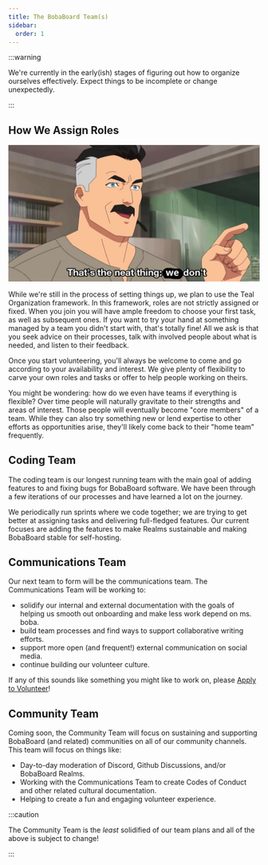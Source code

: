 ```yaml
---
title: The BobaBoard Team(s)
sidebar:
  order: 1
---
```


:::warning

We're currently in the early(ish) stages of figuring out how to organize
ourselves effectively. Expect things to be incomplete or change unexpectedly.

:::

## How We Assign Roles

![TODO: alt text](./wedont.png)

While we're still in the process of setting things up, we plan to use the Teal
Organization framework. In this framework, roles are not strictly assigned or
fixed. When you join you will have ample freedom to choose your first task, as
well as subsequent ones. If you want to try your hand at something managed by a
team you didn't start with, that's totally fine! All we ask is that you seek
advice on their processes, talk with involved people about what is needed, and
listen to their feedback.

Once you start volunteering, you'll always be welcome to come and go according
to your availability and interest. We give plenty of flexibility to carve your
own roles and tasks or offer to help people working on theirs.

You might be wondering: how do we even have teams if everything is flexible?
Over time people will naturally gravitate to their strengths and areas of
interest. Those people will eventually become "core members" of a team. While
they can also try something new or lend expertise to other efforts as
opportunities arise, they'll likely come back to their "home team" frequently.

## Coding Team

The coding team is our longest running team with the main goal of adding
features to and fixing bugs for BobaBoard software. We have been through a few
iterations of our processes and have learned a lot on the journey.

We periodically run sprints where we code together; we are trying to get better
at assigning tasks and delivering full-fledged features. Our current focuses are
adding the features to make Realms sustainable and making BobaBoard stable for
self-hosting.

## Communications Team

Our next team to form will be the communications team. The Communications Team
will be working to:

- solidify our internal and external documentation with the goals of helping us
  smooth out onboarding and make less work depend on ms. boba.
- build team processes and find ways to support collaborative writing efforts.
- support more open (and frequent!) external communication on social media.
- continue building our volunteer culture.

If any of this sounds like something you might like to work on, please
[Apply to Volunteer](../experience/volunteer-application)!

## Community Team

Coming soon, the Community Team will focus on sustaining and supporting
BobaBoard (and related) communities on all of our community channels. This team
will focus on things like:

- Day-to-day moderation of Discord, Github Discussions, and/or BobaBoard Realms.
- Working with the Communications Team to create Codes of Conduct and other
  related cultural documentation.
- Helping to create a fun and engaging volunteer experience.

:::caution

The Community Team is the _least_ solidified of our team plans and all of the
above is subject to change!

:::
